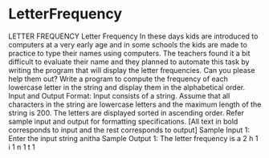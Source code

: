 # LetterFrequency
LETTER FREQUENCY Letter Frequency  In these days kids are introduced to computers at a very early age and in some schools the kids are made to practice to type their names using computers. The teachers found it a bit difficult to evaluate their name and they planned to automate this task by writing the program that will display the letter frequencies. Can you please help them out? Write a program to compute the frequency of each lowercase letter in the string and display them in the alphabetical order.    Input and Output Format:  Input consists of a string. Assume that all characters in the string are lowercase letters and the maximum length of the string is 200.  The letters are displayed sorted in ascending order.    Refer sample input and output for formatting specifications.    [All text in bold corresponds to input and the rest corresponds to output]  Sample Input 1:  Enter the input string  anitha    Sample Output 1:  The letter frequency is  a 2  h 1  i 1  n 1  t 1
